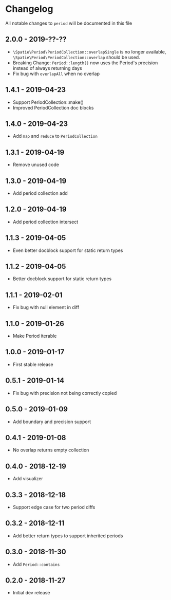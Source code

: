 # Changelog

All notable changes to `period` will be documented in this file

## 2.0.0 - 2019-??-??

- `\Spatie\Period\PeriodCollection::overlapSingle` is no longer available,
`\Spatie\Period\PeriodCollection::overlap` should be used.
- Breaking Change: `Period::length()` now uses the Period's precision instead of always returning days
- Fix bug with `overlapAll` when no overlap

## 1.4.1 - 2019-04-23

- Support PeriodCollection::make()
- Improved PeriodCollection doc blocks

## 1.4.0 - 2019-04-23

- Add `map` and `reduce` to `PeriodCollection`

## 1.3.1 - 2019-04-19

- Remove unused code

## 1.3.0 - 2019-04-19

- Add period collection add

## 1.2.0 - 2019-04-19

- Add period collection intersect

## 1.1.3 - 2019-04-05

- Even better docblock support for static return types

## 1.1.2 - 2019-04-05

- Better docblock support for static return types

## 1.1.1 - 2019-02-01

- Fix bug with null element in diff

## 1.1.0 - 2019-01-26

- Make Period iterable

## 1.0.0 - 2019-01-17

- First stable release

## 0.5.1 - 2019-01-14

- Fix bug with precision not being correctly copied

## 0.5.0 - 2019-01-09

- Add boundary and precision support

## 0.4.1 - 2019-01-08

- No overlap returns empty collection

## 0.4.0 - 2018-12-19

- Add visualizer

## 0.3.3 - 2018-12-18

- Support edge case for two period diffs

## 0.3.2 - 2018-12-11

- Add better return types to support inherited periods

## 0.3.0 - 2018-11-30

- Add `Period::contains`

## 0.2.0 - 2018-11-27

- Initial dev release
